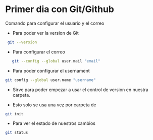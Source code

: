 # Primer dia con Git/Github

Comando para configurar el usuario y el correo

* Para poder ver la version de Git
```bash
 git --version
```

* Para configurar el correo
```bash
   git --config --global user.mail "email"
```

* Para poder configurar el usernament
```bash
git config --global user.name "username"
```

* Sirve para poder empezar a usar el control de version en nuestra carpeta.

* Esto solo se usa una vez por carpeta de
```bash
git init
```

* Para ver el estado de nuestros cambios
```bash
git status
```